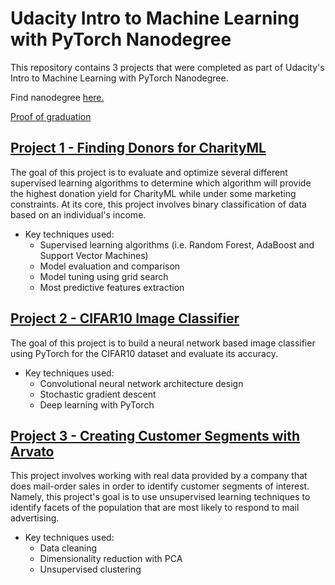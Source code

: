# Udacity Intro to Machine Learning with PyTorch Nanodegree
This repository contains 3 projects that were completed as part of Udacity's Intro to Machine Learning with PyTorch Nanodegree.

Find nanodegree [here.](https://www.udacity.com/course/intro-to-machine-learning-nanodegree--nd229)

[Proof of graduation](https://confirm.udacity.com/63GFYV3R)

## [Project 1 - Finding Donors for CharityML](https://github.com/IvanBabkin/Udacity_Intro_to_Machine_Learning_with_PyTorch/tree/main/Project%201%20-%20Finding%20Donors%20for%20CharityML)

The goal of this project is to evaluate and optimize several different supervised learning algorithms to determine which algorithm will provide the highest donation yield for CharityML while under some marketing constraints. At its core, this project involves binary classification of data based on an individual's income.

* Key techniques used:
  * Supervised learning algorithms (i.e. Random Forest, AdaBoost and Support Vector Machines)
  * Model evaluation and comparison
  * Model tuning using grid search
  * Most predictive features extraction

## [Project 2 - CIFAR10 Image Classifier](https://github.com/IvanBabkin/Udacity_Intro_to_Machine_Learning_with_PyTorch/tree/main/Project%202%20-%20CIFAR10%20Image%20Classifier)

The goal of this project is to build a neural network based image classifier using PyTorch for the CIFAR10 dataset and evaluate its accuracy.

* Key techniques used:
  * Convolutional neural network architecture design
  * Stochastic gradient descent
  * Deep learning with PyTorch

## [Project 3 - Creating Customer Segments with Arvato](https://github.com/IvanBabkin/Udacity_Intro_to_Machine_Learning_with_PyTorch/tree/main/Project%203%20-%20Creating%20Customer%20Segments%20with%20Arvato)

This project involves working with real data provided by a company that does mail-order sales in order to identify customer segments of interest. Namely, this project's goal is to use unsupervised learning techniques to identify facets of the population that are most likely to respond to mail advertising.

* Key techniques used:
  * Data cleaning
  * Dimensionality reduction with PCA
  * Unsupervised clustering
